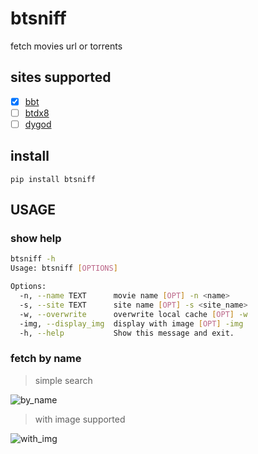 # btsniff

fetch movies url or torrents

## sites supported

- [x] [bbt](https://bbt.tv)
- [ ] [btdx8](https://www.btdx8.com/)
- [ ] [dygod](https://www.dy2018.com/)

## install

```shell script
pip install btsniff
```

## USAGE

### show help

```sh
btsniff -h
Usage: btsniff [OPTIONS]

Options:
  -n, --name TEXT      movie name [OPT] -n <name>
  -s, --site TEXT      site name [OPT] -s <site_name>
  -w, --overwrite      overwrite local cache [OPT] -w
  -img, --display_img  display with image [OPT] -img
  -h, --help           Show this message and exit.
```

### fetch by name

> simple search

![by_name](docs/images/by_name.png)

> with image supported

![with_img](docs/images/with_img.png)
